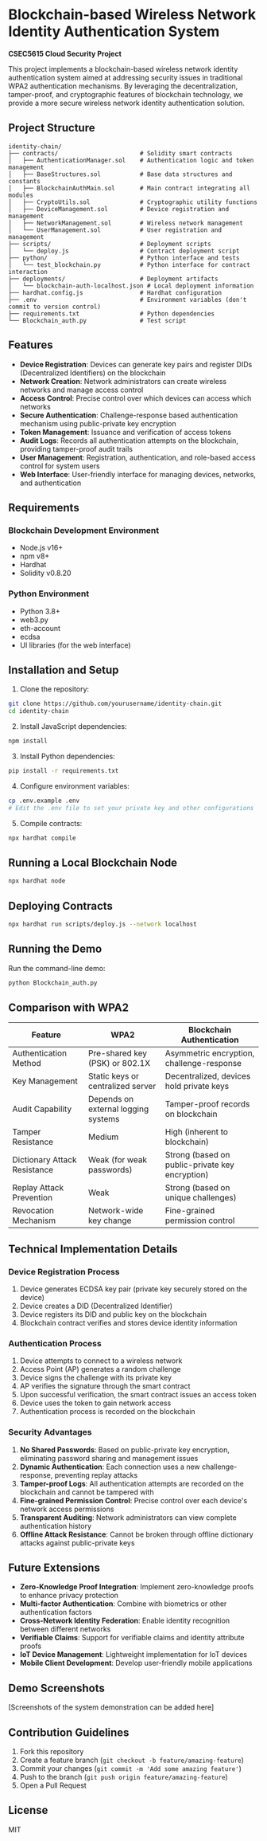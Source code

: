 # Blockchain-based Wireless Network Identity Authentication System

**CSEC5615 Cloud Security Project**

This project implements a blockchain-based wireless network identity authentication system aimed at addressing security issues in traditional WPA2 authentication mechanisms. By leveraging the decentralization, tamper-proof, and cryptographic features of blockchain technology, we provide a more secure wireless network identity authentication solution.

## Project Structure

```
identity-chain/
├── contracts/                       # Solidity smart contracts
│   ├── AuthenticationManager.sol    # Authentication logic and token management
│   ├── BaseStructures.sol           # Base data structures and constants
│   ├── BlockchainAuthMain.sol       # Main contract integrating all modules
│   ├── CryptoUtils.sol              # Cryptographic utility functions
│   ├── DeviceManagement.sol         # Device registration and management
│   ├── NetworkManagement.sol        # Wireless network management
│   └── UserManagement.sol           # User registration and management
├── scripts/                         # Deployment scripts
│   └── deploy.js                    # Contract deployment script
├── python/                          # Python interface and tests
│   └── test_blockchain.py           # Python interface for contract interaction
├── deployments/                     # Deployment artifacts
│   └── blockchain-auth-localhost.json # Local deployment information
├── hardhat.config.js                # Hardhat configuration
├── .env                             # Environment variables (don't commit to version control)
├── requirements.txt                 # Python dependencies
└── Blockchain_auth.py               # Test script
```

## Features

- **Device Registration**: Devices can generate key pairs and register DIDs (Decentralized Identifiers) on the blockchain
- **Network Creation**: Network administrators can create wireless networks and manage access control
- **Access Control**: Precise control over which devices can access which networks
- **Secure Authentication**: Challenge-response based authentication mechanism using public-private key encryption
- **Token Management**: Issuance and verification of access tokens
- **Audit Logs**: Records all authentication attempts on the blockchain, providing tamper-proof audit trails
- **User Management**: Registration, authentication, and role-based access control for system users
- **Web Interface**: User-friendly interface for managing devices, networks, and authentication

## Requirements

### Blockchain Development Environment
- Node.js v16+
- npm v8+
- Hardhat
- Solidity v0.8.20

### Python Environment
- Python 3.8+
- web3.py
- eth-account
- ecdsa
- UI libraries (for the web interface)

## Installation and Setup

1. Clone the repository:
```bash
git clone https://github.com/yourusername/identity-chain.git
cd identity-chain
```

2. Install JavaScript dependencies:
```bash
npm install
```

3. Install Python dependencies:
```bash
pip install -r requirements.txt
```

4. Configure environment variables:
```bash
cp .env.example .env
# Edit the .env file to set your private key and other configurations
```

5. Compile contracts:
```bash
npx hardhat compile
```

## Running a Local Blockchain Node

```bash
npx hardhat node
```

## Deploying Contracts

```bash
npx hardhat run scripts/deploy.js --network localhost
```

## Running the Demo

Run the command-line demo:
```bash
python Blockchain_auth.py
```

[//]: # (Start the web interface:)

[//]: # (```bash)

[//]: # (python ui/app.py)

[//]: # (```)

## Comparison with WPA2

| Feature | WPA2 | Blockchain Authentication |
|---------|------|---------------------------|
| Authentication Method | Pre-shared key (PSK) or 802.1X | Asymmetric encryption, challenge-response |
| Key Management | Static keys or centralized server | Decentralized, devices hold private keys |
| Audit Capability | Depends on external logging systems | Tamper-proof records on blockchain |
| Tamper Resistance | Medium | High (inherent to blockchain) |
| Dictionary Attack Resistance | Weak (for weak passwords) | Strong (based on public-private key encryption) |
| Replay Attack Prevention | Weak | Strong (based on unique challenges) |
| Revocation Mechanism | Network-wide key change | Fine-grained permission control |

## Technical Implementation Details

### Device Registration Process

1. Device generates ECDSA key pair (private key securely stored on the device)
2. Device creates a DID (Decentralized Identifier)
3. Device registers its DID and public key on the blockchain
4. Blockchain contract verifies and stores device identity information

### Authentication Process

1. Device attempts to connect to a wireless network
2. Access Point (AP) generates a random challenge
3. Device signs the challenge with its private key
4. AP verifies the signature through the smart contract
5. Upon successful verification, the smart contract issues an access token
6. Device uses the token to gain network access
7. Authentication process is recorded on the blockchain

### Security Advantages

1. **No Shared Passwords**: Based on public-private key encryption, eliminating password sharing and management issues
2. **Dynamic Authentication**: Each connection uses a new challenge-response, preventing replay attacks
3. **Tamper-proof Logs**: All authentication attempts are recorded on the blockchain and cannot be tampered with
4. **Fine-grained Permission Control**: Precise control over each device's network access permissions
5. **Transparent Auditing**: Network administrators can view complete authentication history
6. **Offline Attack Resistance**: Cannot be broken through offline dictionary attacks against public-private keys

## Future Extensions

- **Zero-Knowledge Proof Integration**: Implement zero-knowledge proofs to enhance privacy protection
- **Multi-factor Authentication**: Combine with biometrics or other authentication factors
- **Cross-Network Identity Federation**: Enable identity recognition between different networks
- **Verifiable Claims**: Support for verifiable claims and identity attribute proofs
- **IoT Device Management**: Lightweight implementation for IoT devices
- **Mobile Client Development**: Develop user-friendly mobile applications

## Demo Screenshots

[Screenshots of the system demonstration can be added here]

## Contribution Guidelines

1. Fork this repository
2. Create a feature branch (`git checkout -b feature/amazing-feature`)
3. Commit your changes (`git commit -m 'Add some amazing feature'`)
4. Push to the branch (`git push origin feature/amazing-feature`)
5. Open a Pull Request


## License

MIT
